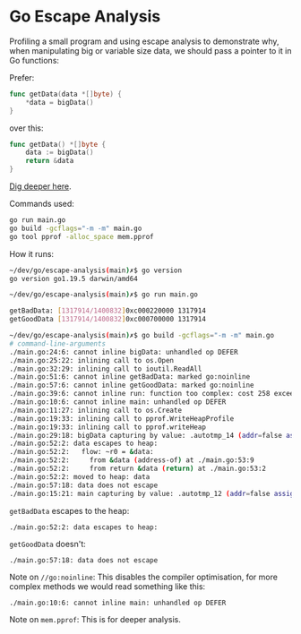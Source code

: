 # Go Escape Analysis

Profiling a small program and using escape analysis to demonstrate why, when manipulating big or variable size data, we should pass a pointer to it in Go functions:

Prefer:

```go
func getData(data *[]byte) {
	*data = bigData()
}
```

over this:

```go
func getData() *[]byte {
	data := bigData()
	return &data
}
```

[Dig deeper here](https://youtu.be/2557w0qsDV0).

Commands used:

```sh
go run main.go
go build -gcflags="-m -m" main.go
go tool pprof -alloc_space mem.pprof
```

How it runs:

```sh
~/dev/go/escape-analysis(main)✗$ go version
go version go1.19.5 darwin/amd64

~/dev/go/escape-analysis(main)✗$ go run main.go

getBadData: [1317914/1400832]0xc000220000 1317914
getGoodData [1317914/1400832]0xc000700000 1317914

~/dev/go/escape-analysis(main)✗$ go build -gcflags="-m -m" main.go
# command-line-arguments
./main.go:24:6: cannot inline bigData: unhandled op DEFER
./main.go:25:22: inlining call to os.Open
./main.go:32:29: inlining call to ioutil.ReadAll
./main.go:51:6: cannot inline getBadData: marked go:noinline
./main.go:57:6: cannot inline getGoodData: marked go:noinline
./main.go:39:6: cannot inline run: function too complex: cost 258 exceeds budget 80
./main.go:10:6: cannot inline main: unhandled op DEFER
./main.go:11:27: inlining call to os.Create
./main.go:19:33: inlining call to pprof.WriteHeapProfile
./main.go:19:33: inlining call to pprof.writeHeap
./main.go:29:18: bigData capturing by value: .autotmp_14 (addr=false assign=false width=8)
./main.go:52:2: data escapes to heap:
./main.go:52:2:   flow: ~r0 = &data:
./main.go:52:2:     from &data (address-of) at ./main.go:53:9
./main.go:52:2:     from return &data (return) at ./main.go:53:2
./main.go:52:2: moved to heap: data
./main.go:57:18: data does not escape
./main.go:15:21: main capturing by value: .autotmp_12 (addr=false assign=false width=8)
```

`getBadData` escapes to the heap:

```
./main.go:52:2: data escapes to heap:
```

`getGoodData` doesn't:

```
./main.go:57:18: data does not escape
```

Note on `//go:noinline`: This disables the compiler optimisation, for more complex methods we would read something like this:

```
./main.go:10:6: cannot inline main: unhandled op DEFER
```

Note on `mem.pprof`: This is for deeper analysis.
